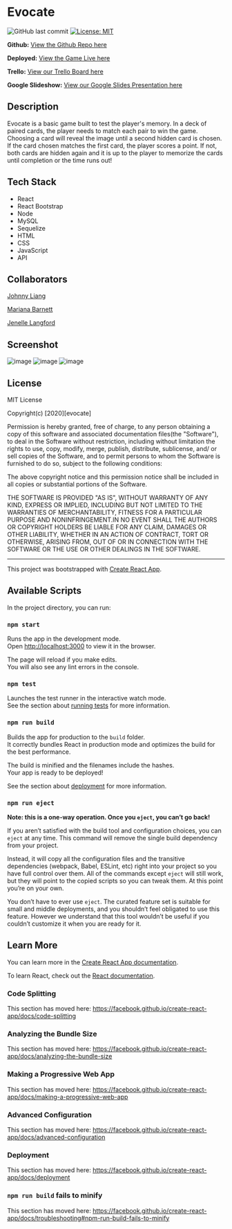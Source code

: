 # Evocate

![GitHub last commit](https://img.shields.io/github/last-commit/aftongauntlett/Evocate)
[![License: MIT](https://img.shields.io/badge/License-MIT-yellow.svg)](https://opensource.org/licenses/MIT)

**Github:** [View the Github Repo here](https://github.com/aftongauntlett/Evocate)

**Deployed:** [View the Game Live here](https://aftongauntlett.github.io/evocate-public/#/)

**Trello:** [View our Trello Board here](https://trello.com/b/tb8re4zG/jjam-project)

**Google Slideshow:** [View our Google Slides Presentation here](https://docs.google.com/presentation/d/15NUO1nKsMYdAS6-0oP00azgbQMNjGoEWI1Kk-GIz70E/edit?usp=sharing)

## Description

Evocate is a basic game built to test the player's memory. In a deck of paired cards, the player needs to match each pair to win the game. Choosing a card will reveal the image until a second hidden card is chosen. If the card chosen matches the first card, the player scores a point. If not, both cards are hidden again and it is up to the player to memorize the cards until completion or the time runs out!

## Tech Stack

- React
- React Bootstrap
- Node
- MySQL
- Sequelize
- HTML
- CSS
- JavaScript
- API


## Collaborators

[Johnny Liang](https://github.com/JuncongLiang)

[Mariana Barnett](https://github.com/maribarnett3)

[Jenelle Langford](https://github.com/jenellelangford)


## Screenshot

![image](https://i.imgur.com/iiLydBn.jpg)
![image](https://i.imgur.com/0HNXMAY.jpg)
![image](https://i.imgur.com/KHJZKF2.jpg)

## License

MIT License

Copyright(c) [2020][evocate]

Permission is hereby granted, free of charge, to any person obtaining a copy
of this software and associated documentation files(the "Software"), to deal
in the Software without restriction, including without limitation the rights
to use, copy, modify, merge, publish, distribute, sublicense, and/ or sell
copies of the Software, and to permit persons to whom the Software is
furnished to do so, subject to the following conditions:

The above copyright notice and this permission notice shall be included in all
copies or substantial portions of the Software.

THE SOFTWARE IS PROVIDED "AS IS", WITHOUT WARRANTY OF ANY KIND, EXPRESS OR
IMPLIED, INCLUDING BUT NOT LIMITED TO THE WARRANTIES OF MERCHANTABILITY,
FITNESS FOR A PARTICULAR PURPOSE AND NONINFRINGEMENT.IN NO EVENT SHALL THE
AUTHORS OR COPYRIGHT HOLDERS BE LIABLE FOR ANY CLAIM, DAMAGES OR OTHER
LIABILITY, WHETHER IN AN ACTION OF CONTRACT, TORT OR OTHERWISE, ARISING FROM,
OUT OF OR IN CONNECTION WITH THE SOFTWARE OR THE USE OR OTHER DEALINGS IN THE
SOFTWARE.

---

This project was bootstrapped with [Create React App](https://github.com/facebook/create-react-app).

## Available Scripts

In the project directory, you can run:

### `npm start`

Runs the app in the development mode.<br />
Open [http://localhost:3000](http://localhost:3000) to view it in the browser.

The page will reload if you make edits.<br />
You will also see any lint errors in the console.

### `npm test`

Launches the test runner in the interactive watch mode.<br />
See the section about [running tests](https://facebook.github.io/create-react-app/docs/running-tests) for more information.

### `npm run build`

Builds the app for production to the `build` folder.<br />
It correctly bundles React in production mode and optimizes the build for the best performance.

The build is minified and the filenames include the hashes.<br />
Your app is ready to be deployed!

See the section about [deployment](https://facebook.github.io/create-react-app/docs/deployment) for more information.

### `npm run eject`

**Note: this is a one-way operation. Once you `eject`, you can’t go back!**

If you aren’t satisfied with the build tool and configuration choices, you can `eject` at any time. This command will remove the single build dependency from your project.

Instead, it will copy all the configuration files and the transitive dependencies (webpack, Babel, ESLint, etc) right into your project so you have full control over them. All of the commands except `eject` will still work, but they will point to the copied scripts so you can tweak them. At this point you’re on your own.

You don’t have to ever use `eject`. The curated feature set is suitable for small and middle deployments, and you shouldn’t feel obligated to use this feature. However we understand that this tool wouldn’t be useful if you couldn’t customize it when you are ready for it.

## Learn More

You can learn more in the [Create React App documentation](https://facebook.github.io/create-react-app/docs/getting-started).

To learn React, check out the [React documentation](https://reactjs.org/).

### Code Splitting

This section has moved here: https://facebook.github.io/create-react-app/docs/code-splitting

### Analyzing the Bundle Size

This section has moved here: https://facebook.github.io/create-react-app/docs/analyzing-the-bundle-size

### Making a Progressive Web App

This section has moved here: https://facebook.github.io/create-react-app/docs/making-a-progressive-web-app

### Advanced Configuration

This section has moved here: https://facebook.github.io/create-react-app/docs/advanced-configuration

### Deployment

This section has moved here: https://facebook.github.io/create-react-app/docs/deployment

### `npm run build` fails to minify

This section has moved here: https://facebook.github.io/create-react-app/docs/troubleshooting#npm-run-build-fails-to-minify
